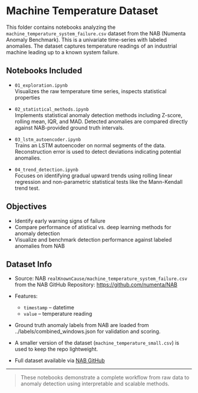 # Machine Temperature Dataset

This folder contains notebooks analyzing the `machine_temperature_system_failure.csv` dataset from the NAB (Numenta Anomaly Benchmark). This is a univariate time-series with labeled anomalies.
The dataset captures temperature readings of an industrial machine leading up to a known system failure. 

## Notebooks Included

- `01_exploration.ipynb`  
Visualizes the raw temperature time series, inspects statistical properties

- `02_statistical_methods.ipynb`  
Implements statistical anomaly detection methods including Z-score, rolling mean, IQR, and MAD. Detected anomalies are compared directly against NAB-provided ground truth intervals.

- `03_lstm_autoencoder.ipynb`  
Trains an LSTM autoencoder on normal segments of the data. Reconstruction error is used to detect deviations indicating potential anomalies.

- `04_trend_detection.ipynb`  
Focuses on identifying gradual upward trends using rolling linear regression and non-parametric statistical tests like the Mann-Kendall trend test.

## Objectives

- Identify early warning signs of failure
- Compare performance of atistical vs. deep learning methods for anomaly detection
- Visualize and benchmark detection performance against labeled anomalies from NAB

## Dataset Info

- Source: NAB `realKnownCause/machine_temperature_system_failure.csv` from the NAB GitHub Repository: https://github.com/numenta/NAB
- Features:  
  - `timestamp` – datetime  
  - `value` – temperature reading
- Ground truth anomaly labels from NAB are loaded from ../labels/combined_windows.json for validation and scoring.



- A smaller version of the dataset (`machine_temperature_small.csv`) is used to keep the repo lightweight.
- Full dataset available via [NAB GitHub](https://github.com/numenta/NAB)

---

> These notebooks demonstrate a complete workflow from raw data to anomaly detection using interpretable and scalable methods.
